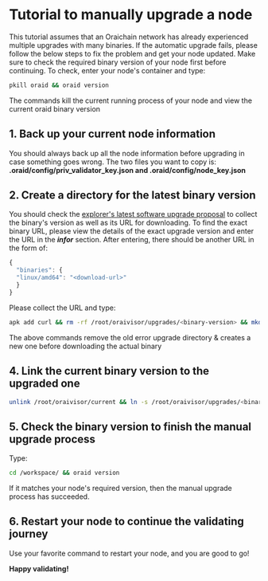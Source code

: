 # Tutorial to manually upgrade a node

This tutorial assumes that an Oraichain network has already experienced multiple upgrades with many binaries. If the automatic upgrade fails, please follow the below steps to fix the problem and get your node updated. Make sure to check the required binary version of your node first before continuing. To check, enter your node's container and type:

```bash
pkill oraid && oraid version
```

The commands kill the current running process of your node and view the current oraid binary version

## 1. Back up your current node information

You should always back up all the node information before upgrading in case something goes wrong. The two files you want to copy is: **.oraid/config/priv_validator_key.json and .oraid/config/node_key.json**

## 2. Create a directory for the latest binary version

You should check the [explorer's latest software upgrade proposal](https://scan.orai.io/proposals?type=SoftwareUpgradeProposal) to collect the binary's version as well as its URL for downloading. To find the exact binary URL, please view the details of the exact upgrade version and enter the URL in the ***infor*** section. After entering, there should be another URL in the form of:

```js
{
  "binaries": {
  "linux/amd64": "<download-url>"
  }
}
```

Please collect the URL and type:

```bash
apk add curl && rm -rf /root/oraivisor/upgrades/<binary-version> && mkdir -p /root/oraivisor/upgrades/<binary-version>/bin && curl <binary-url> > /root/oraivisor/upgrades/<binary-version>/bin/oraid && chmod +x /root/oraivisor/upgrades/<binary-version>/bin/oraid
```

The above commands remove the old error upgrade directory & creates a new one before downloading the actual binary

## 4. Link the current binary version to the upgraded one

```bash
unlink /root/oraivisor/current && ln -s /root/oraivisor/upgrades/<binary-version> /root/oraivisor/current
```

## 5. Check the binary version to finish the manual upgrade process

Type:

```bash
cd /workspace/ && oraid version
```

If it matches your node's required version, then the manual upgrade process has succeeded.

## 6. Restart your node to continue the validating journey

Use your favorite command to restart your node, and you are good to go!

**Happy validating!**
